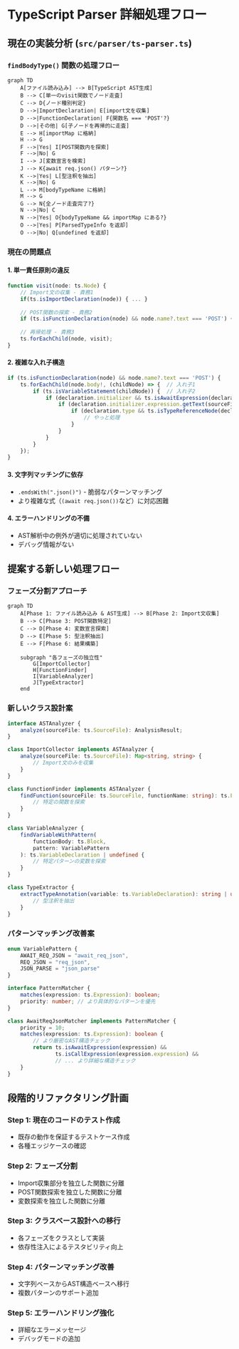 # TypeScript Parser 詳細処理フロー

## 現在の実装分析 (`src/parser/ts-parser.ts`)

### `findBodyType()` 関数の処理フロー

```mermaid
graph TD
    A[ファイル読み込み] --> B[TypeScript AST生成]
    B --> C[単一のvisit関数でノード走査]
    C --> D{ノード種別判定}
    D -->|ImportDeclaration| E[import文を収集]
    D -->|FunctionDeclaration| F{関数名 === 'POST'?}
    D -->|その他| G[子ノードを再帰的に走査]
    E --> H[importMap に格納]
    H --> G
    F -->|Yes| I[POST関数内を探索]
    F -->|No| G
    I --> J[変数宣言を検索]
    J --> K{await req.json() パターン?}
    K -->|Yes| L[型注釈を抽出]
    K -->|No| G
    L --> M[bodyTypeName に格納]
    M --> G
    G --> N{全ノード走査完了?}
    N -->|No| C
    N -->|Yes| O{bodyTypeName && importMap にある?}
    O -->|Yes| P[ParsedTypeInfo を返却]
    O -->|No| Q[undefined を返却]
```

### 現在の問題点

#### 1. **単一責任原則の違反**
```typescript
function visit(node: ts.Node) {
    // Import文の収集 - 責務1
    if(ts.isImportDeclaration(node)) { ... }
    
    // POST関数の探索 - 責務2
    if (ts.isFunctionDeclaration(node) && node.name?.text === 'POST') { ... }
    
    // 再帰処理 - 責務3
    ts.forEachChild(node, visit);
}
```

#### 2. **複雑な入れ子構造**
```typescript
if (ts.isFunctionDeclaration(node) && node.name?.text === 'POST') {
    ts.forEachChild(node.body!, (childNode) => {  // 入れ子1
        if (ts.isVariableStatement(childNode)) {  // 入れ子2
            if (declaration.initializer && ts.isAwaitExpression(declaration.initializer)) {  // 入れ子3
                if (declaration.initializer.expression.getText(sourceFile).endsWith(".json()")) {  // 入れ子4
                    if (declaration.type && ts.isTypeReferenceNode(declaration.type)) {  // 入れ子5
                        // やっと処理
                    }
                }
            }
        }
    });
}
```

#### 3. **文字列マッチングに依存**
- `.endsWith(".json()")` - 脆弱なパターンマッチング
- より複雑な式（`(await req.json())`など）に対応困難

#### 4. **エラーハンドリングの不備**
- AST解析中の例外が適切に処理されていない
- デバッグ情報がない

## 提案する新しい処理フロー

### フェーズ分割アプローチ

```mermaid
graph TD
    A[Phase 1: ファイル読み込み & AST生成] --> B[Phase 2: Import文収集]
    B --> C[Phase 3: POST関数特定]
    C --> D[Phase 4: 変数宣言探索]
    D --> E[Phase 5: 型注釈抽出]
    E --> F[Phase 6: 結果構築]
    
    subgraph "各フェーズの独立性"
        G[ImportCollector]
        H[FunctionFinder]
        I[VariableAnalyzer]
        J[TypeExtractor]
    end
```

### 新しいクラス設計案

```typescript
interface ASTAnalyzer {
    analyze(sourceFile: ts.SourceFile): AnalysisResult;
}

class ImportCollector implements ASTAnalyzer {
    analyze(sourceFile: ts.SourceFile): Map<string, string> {
        // Import文のみを収集
    }
}

class FunctionFinder implements ASTAnalyzer {
    findFunction(sourceFile: ts.SourceFile, functionName: string): ts.FunctionDeclaration | undefined {
        // 特定の関数を探索
    }
}

class VariableAnalyzer {
    findVariableWithPattern(
        functionBody: ts.Block, 
        pattern: VariablePattern
    ): ts.VariableDeclaration | undefined {
        // 特定パターンの変数を探索
    }
}

class TypeExtractor {
    extractTypeAnnotation(variable: ts.VariableDeclaration): string | undefined {
        // 型注釈を抽出
    }
}
```

### パターンマッチング改善案

```typescript
enum VariablePattern {
    AWAIT_REQ_JSON = "await_req_json",
    REQ_JSON = "req_json",
    JSON_PARSE = "json_parse"
}

interface PatternMatcher {
    matches(expression: ts.Expression): boolean;
    priority: number; // より具体的なパターンを優先
}

class AwaitReqJsonMatcher implements PatternMatcher {
    priority = 10;
    matches(expression: ts.Expression): boolean {
        // より厳密なAST構造チェック
        return ts.isAwaitExpression(expression) &&
               ts.isCallExpression(expression.expression) &&
               // ... より詳細な構造チェック
    }
}
```

## 段階的リファクタリング計画

### Step 1: 現在のコードのテスト作成
- 既存の動作を保証するテストケース作成
- 各種エッジケースの確認

### Step 2: フェーズ分割
- Import収集部分を独立した関数に分離
- POST関数探索を独立した関数に分離
- 変数探索を独立した関数に分離

### Step 3: クラスベース設計への移行
- 各フェーズをクラスとして実装
- 依存性注入によるテスタビリティ向上

### Step 4: パターンマッチング改善
- 文字列ベースからAST構造ベースへ移行
- 複数パターンのサポート追加

### Step 5: エラーハンドリング強化
- 詳細なエラーメッセージ
- デバッグモードの追加